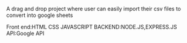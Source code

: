 A drag and drop project where user can easily import their csv files to convert into google sheets

Front end:HTML CSS JAVASCRIPT
BACKEND:NODE.JS,EXPRESS.JS
API:Google API